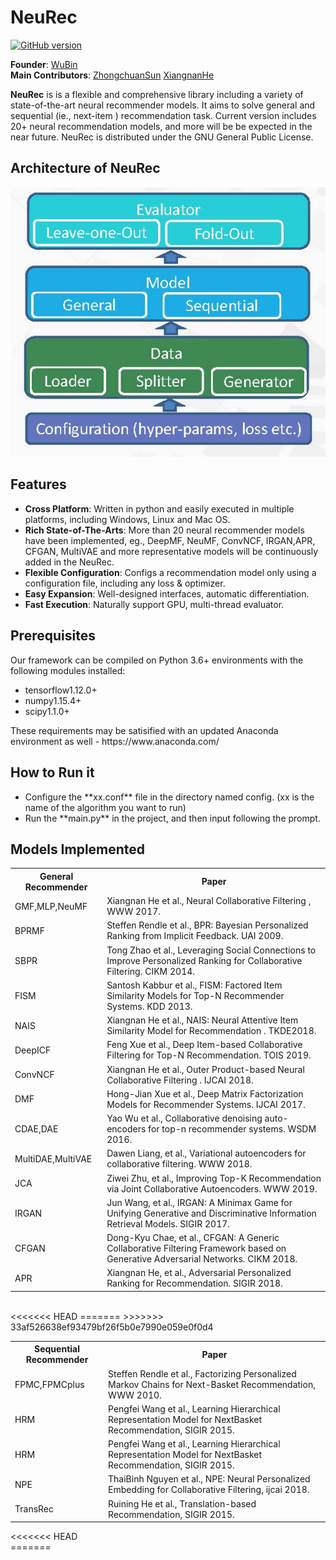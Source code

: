 # NeuRec
[![GitHub version](https://badge.fury.io/gh/wubinzzu%2FNeuRec.svg)](https://badge.fury.io/gh/wubinzzu%2FNeuRec)

**Founder**: [WuBin]( https://github.com/wubinzzu)<br>
**Main Contributors**: [ZhongchuanSun](https://github.com/ZhongchuanSun) [XiangnanHe](https://github.com/hexiangnan) 

**NeuRec** is is a flexible and comprehensive library including a variety of state-of-the-art neural recommender models. It aims to solve general and sequential (ie., next-item ) recommendation task. Current version includes 20+ neural recommendation models, and more will be be expected in the near future. NeuRec is distributed under the GNU General Public License.

<h2>Architecture of NeuRec</h2>

![Architecture](architecture.jpg?raw=true "Title") 

<h2>Features</h2>
<ul>
<li><b>Cross Platform</b>: Written in python and easily executed in multiple platforms, including Windows, Linux and Mac OS.</li>
  
<li><b>Rich State-of-The-Arts</b>: More than 20 neural recommender models have been implemented, eg., DeepMF, NeuMF, ConvNCF, IRGAN,APR, CFGAN, MultiVAE and more representative models will be continuously added in the NeuRec.
  
<li><b>Flexible Configuration</b>: Configs a recommendation model only using a configuration file, including any loss & optimizer.</li>

<li><b>Easy Expansion</b>: Well-designed interfaces, automatic differentiation.</li>
<li><b>Fast Execution</b>: Naturally support GPU, multi-thread evaluator. </li>
</ul>

<h2>Prerequisites</h2>
Our framework can be compiled on Python 3.6+ environments with the following modules installed:
<ul>
<li>tensorflow1.12.0+</li>
<li>numpy1.15.4+</li>
<li>scipy1.1.0+</li>
</ul>
These requirements may be satisified with an updated Anaconda environment as well - https://www.anaconda.com/

<h2>How to Run it</h2>
<ul>
<li>Configure the **xx.conf** file in the directory named config. (xx is the name of the algorithm you want to run)</li>
<li>Run the **main.py** in the project, and then input following the prompt.</li>
</ul>

<h2>Models Implemented</h2>
<div>

 <table class="table table-hover table-bordered">
  <tr>
		<th>General Recommender</th>
		<th>Paper</th>
  </tr>
	<td scope="row">GMF,MLP,NeuMF</td>
    <td>Xiangnan He et al., Neural Collaborative Filtering , WWW 2017.<br>
    </td>
  </tr>
  <tr>
    <td scope="row">BPRMF</td>
    <td>	Steffen Rendle et al., BPR: Bayesian Personalized Ranking from Implicit Feedback. UAI 2009.
     </td>
  </tr> 
  <tr>
    <td scope="row">SBPR</td>
    <td>	Tong Zhao et al., Leveraging Social Connections to Improve Personalized Ranking for Collaborative Filtering. CIKM 2014.
     </td>
  </tr> 
  <tr>
    <td scope="row">FISM</td>
    <td>	Santosh Kabbur et al., FISM: Factored Item Similarity Models for Top-N Recommender Systems. KDD 2013.
     </td>
  </tr> 
  <tr>
    <td scope="row">NAIS</td>
    <td>	Xiangnan He et al., NAIS: Neural Attentive Item Similarity Model for Recommendation . TKDE2018.
     </td>
  </tr> 
    <tr>
    <td scope="row">DeepICF</td>
    <td>	Feng Xue et al., Deep Item-based Collaborative Filtering for Top-N Recommendation. TOIS 2019.
     </td>
  </tr> 
    </tr> 
    <tr>
    <td scope="row">ConvNCF</td>
    <td>	Xiangnan He et al., Outer Product-based Neural Collaborative Filtering . IJCAI 2018.
     </td>
  </tr> 
  <tr>
    <td scope="row">DMF</td>
    <td>	Hong-Jian Xue et al., Deep Matrix Factorization Models for Recommender Systems. IJCAI 2017.
     </td>
  </tr> 
  <tr>
    <td scope="row">CDAE,DAE</td>
    <td>	Yao Wu et al., Collaborative denoising auto-encoders for top-n recommender systems. WSDM 2016.
     </td>
  </tr> 
 <tr>
    <td scope="row">MultiDAE,MultiVAE</td>
    <td>	Dawen Liang, et al., Variational autoencoders for collaborative filtering. WWW 2018.
     </td>
  </tr>	
 <tr>
    <td scope="row">JCA</td>
    <td>	Ziwei Zhu, et al., Improving Top-K Recommendation via Joint
Collaborative Autoencoders. WWW 2019.
     </td>
  </tr>		
 <tr>
    <td scope="row">IRGAN</td>
    <td>	Jun Wang, et al., IRGAN: A Minimax Game for Unifying Generative and Discriminative Information Retrieval Models. SIGIR 2017.
     </td>
  </tr>	
   <tr>
    <td scope="row">CFGAN</td>
    <td>       Dong-Kyu Chae, et al., CFGAN: A Generic Collaborative Filtering Framework based on Generative Adversarial Networks. CIKM 2018.
     </td>
  </tr>
     <tr>
    <td scope="row">APR</td>
    <td>       Xiangnan He, et al., Adversarial Personalized Ranking for Recommendation. SIGIR 2018.
     </td>
  </tr>	
	
	
  </table>

  </br>
  <table class="table table-hover table-bordered">
  <tr>
		<th>Sequential Recommender</th>
		<th>Paper</th>
   </tr>
  <tr>
	<td scope="row">FPMC,FPMCplus</td>
    <td>    Steffen Rendle et al., Factorizing Personalized Markov Chains
for Next-Basket Recommendation, WWW 2010.<br>
    </td>
  </tr>
    <tr>
    <td scope="row">HRM</td>
    <td>     Pengfei Wang et al., Learning Hierarchical Representation Model for NextBasket Recommendation, SIGIR 2015.
     </td>   
  </tr>
<<<<<<< HEAD
   <tr>
=======
    <tr>
    <td scope="row">HRM</td>
    <td>     Pengfei Wang et al., Learning Hierarchical Representation Model for NextBasket Recommendation, SIGIR 2015.
     </td>   
  </tr>
	    <tr>
>>>>>>> 33af526638ef93479bf26f5b0e7990e059e0f0d4
    <td scope="row">NPE</td>
    <td>     ThaiBinh Nguyen et al., NPE: Neural Personalized Embedding for Collaborative Filtering, ijcai 2018.
     </td>   
  </tr>
    <tr>
    <td scope="row">TransRec</td>
    <td>    Ruining He et al., Translation-based Recommendation, SIGIR 2015.
     </td>   
  </tr>

  </table>
<<<<<<< HEAD
</div>
=======
</div>
